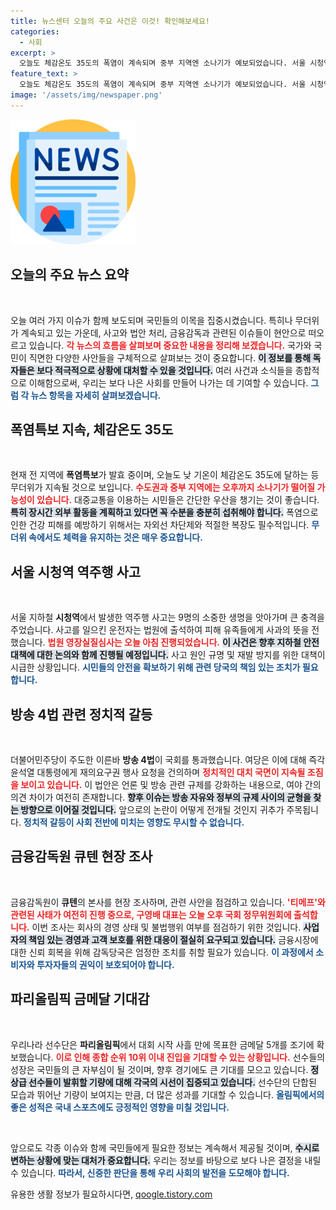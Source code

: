 ```yaml
---
title: 뉴스센터 오늘의 주요 사건은 이것! 확인해보세요!
categories:
  - 사회
excerpt: >
  오늘도 체감온도 35도의 폭염이 계속되며 중부 지역엔 소나기가 예보되었습니다. 서울 시청역 사고 운전자는 법원에 출석해 사과했습니다. 방송 4법이 통과되며 여야 대치가 예고되었고, 금감원이 큐텐 조사를 실시 중입니다. 파리올림픽에선 한국이 금메달 5개 목표를 빠르게 달성했습니다.
feature_text: >
  오늘도 체감온도 35도의 폭염이 계속되며 중부 지역엔 소나기가 예보되었습니다. 서울 시청역 사고 운전자는 법원에 출석해 사과했습니다. 방송 4법이 통과되며 여야 대치가 예고되었고, 금감원이 큐텐 조사를 실시 중입니다. 파리올림픽에선 한국이 금메달 5개 목표를 빠르게 달성했습니다.
image: '/assets/img/newspaper.png'
---
```


<p><img src="/assets/img/newspaper.png" alt="kimp 속보" /></p>

<h2 data-ke-size="size26">오늘의 주요 뉴스 요약</h2>

<p data-ke-size="size16">&nbsp;</p>

<p>오늘 여러 가지 이슈가 함께 보도되며 국민들의 이목을 집중시켰습니다. 특히나 무더위가 계속되고 있는 가운데, 사고와 법안 처리, 금융감독과 관련된 이슈들이 현안으로 떠오르고 있습니다. <b><span style="color: #ee2323;">각 뉴스의 흐름을 살펴보며 중요한 내용을 정리해 보겠습니다.</span></b> 국가와 국민이 직면한 다양한 사안들을 구체적으로 살펴보는 것이 중요합니다. <b><span style="background-color: #21538527;">이 정보를 통해 독자들은 보다 적극적으로 상황에 대처할 수 있을 것입니다.</span></b> 여러 사건과 소식들을 종합적으로 이해함으로써, 우리는 보다 나은 사회를 만들어 나가는 데 기여할 수 있습니다. <b><span style="color: #1a5490;">그럼 각 뉴스 항목을 자세히 살펴보겠습니다.</span></b></p>

<h2 data-ke-size="size26">폭염특보 지속, 체감온도 35도</h2>

<p data-ke-size="size16">&nbsp;</p>

<p>현재 전 지역에 <b>폭염특보</b>가 발효 중이며, 오늘도 낮 기온이 체감온도 35도에 달하는 등 무더위가 지속될 것으로 보입니다. <b><span style="color: #ee2323;">수도권과 중부 지역에는 오후까지 소나기가 떨어질 가능성이 있습니다.</span></b> 대중교통을 이용하는 시민들은 간단한 우산을 챙기는 것이 좋습니다. <b><span style="background-color: #21538527;">특히 장시간 외부 활동을 계획하고 있다면 꼭 수분을 충분히 섭취해야 합니다.</span></b> 폭염으로 인한 건강 피해를 예방하기 위해서는 자외선 차단제와 적절한 복장도 필수적입니다. <b><span style="color: #1a5490;">무더위 속에서도 체력을 유지하는 것은 매우 중요합니다.</span></b></p>

<h2 data-ke-size="size26">서울 시청역 역주행 사고</h2>

<p data-ke-size="size16">&nbsp;</p>

<p>서울 지하철 <b>시청역</b>에서 발생한 역주행 사고는 9명의 소중한 생명을 앗아가며 큰 충격을 주었습니다. 사고를 일으킨 운전자는 법원에 출석하여 피해 유족들에게 사과의 뜻을 전했습니다. <b><span style="color: #ee2323;">법원 영장실질심사는 오늘 아침 진행되었습니다.</span></b> <b><span style="background-color: #21538527;">이 사건은 향후 지하철 안전 대책에 대한 논의와 함께 진행될 예정입니다.</span></b> 사고 원인 규명 및 재발 방지를 위한 대책이 시급한 상황입니다. <b><span style="color: #1a5490;">시민들의 안전을 확보하기 위해 관련 당국의 책임 있는 조치가 필요합니다.</span></b></p>

<h2 data-ke-size="size26">방송 4법 관련 정치적 갈등</h2>

<p data-ke-size="size16">&nbsp;</p>

<p>더불어민주당이 주도한 이른바 <b>방송 4법</b>이 국회를 통과했습니다. 여당은 이에 대해 즉각 윤석열 대통령에게 재의요구권 행사 요청을 건의하며 <b><span style="color: #ee2323;">정치적인 대치 국면이 지속될 조짐을 보이고 있습니다.</span></b> 이 법안은 언론 및 방송 관련 규제를 강화하는 내용으로, 여야 간의 의견 차이가 여전히 존재합니다. <b><span style="background-color: #21538527;">향후 이슈는 방송 자유와 정부의 규제 사이의 균형을 찾는 방향으로 이어질 것입니다.</span></b> 앞으로의 논란이 어떻게 전개될 것인지 귀추가 주목됩니다. <b><span style="color: #1a5490;">정치적 갈등이 사회 전반에 미치는 영향도 무시할 수 없습니다.</span></b></p>

<h2 data-ke-size="size26">금융감독원 큐텐 현장 조사</h2>

<p data-ke-size="size16">&nbsp;</p>

<p>금융감독원이 <b>큐텐</b>의 본사를 현장 조사하며, 관련 사안을 점검하고 있습니다. <b><span style="color: #ee2323;">'티메프'와 관련된 사태가 여전히 진행 중으로, 구영배 대표는 오늘 오후 국회 정무위원회에 출석합니다.</span></b> 이번 조사는 회사의 경영 상태 및 불법행위 여부를 점검하기 위한 것입니다. <b><span style="background-color: #21538527;">사업자의 책임 있는 경영과 고객 보호를 위한 대응이 절실히 요구되고 있습니다.</span></b> 금융시장에 대한 신뢰 회복을 위해 감독당국은 엄정한 조치를 취할 필요가 있습니다. <b><span style="color: #1a5490;">이 과정에서 소비자와 투자자들의 권익이 보호되어야 합니다.</span></b></p>

<h2 data-ke-size="size26">파리올림픽 금메달 기대감</h2>

<p data-ke-size="size16">&nbsp;</p>

<p>우리나라 선수단은 <b>파리올림픽</b>에서 대회 시작 사흘 만에 목표한 금메달 5개를 조기에 확보했습니다. <b><span style="color: #ee2323;">이로 인해 종합 순위 10위 이내 진입을 기대할 수 있는 상황입니다.</span></b> 선수들의 성장은 국민들의 큰 자부심이 될 것이며, 향후 경기에도 큰 기대를 모으고 있습니다. <b><span style="background-color: #21538527;">정상급 선수들이 발휘할 기량에 대해 각국의 시선이 집중되고 있습니다.</span></b> 선수단의 단합된 모습과 뛰어난 기량이 보여지는 만큼, 더 많은 성과를 기대할 수 있습니다. <b><span style="color: #1a5490;">올림픽에서의 좋은 성적은 국내 스포츠에도 긍정적인 영향을 미칠 것입니다.</span></b></p>

<p data-ke-size="size16">&nbsp;</p>

<p>앞으로도 각종 이슈와 함께 국민들에게 필요한 정보는 계속해서 제공될 것이며, <b><span style="background-color: #21538527;">수시로 변하는 상황에 맞는 대처가 중요합니다.</span></b> 우리는 정보를 바탕으로 보다 나은 결정을 내릴 수 있습니다. <b><span style="color: #1a5490;">따라서, 신중한 판단을 통해 우리 사회의 발전을 도모해야 합니다.</span></b></p>
유용한 생활 정보가 필요하시다면, <a href="https://qoogle.tistory.com" rel="dofollow">qoogle.tistory.com</a>


